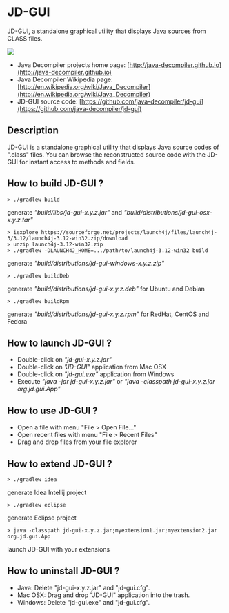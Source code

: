 # JD-GUI

JD-GUI, a standalone graphical utility that displays Java sources from CLASS files.

![](http://jd.benow.ca/img/screenshot17.png)

- Java Decompiler projects home page: [http://java-decompiler.github.io](http://java-decompiler.github.io)
- Java Decompiler Wikipedia page: [http://en.wikipedia.org/wiki/Java_Decompiler](http://en.wikipedia.org/wiki/Java_Decompiler)
- JD-GUI source code: [https://github.com/java-decompiler/jd-gui](https://github.com/java-decompiler/jd-gui)

## Description
JD-GUI is a standalone graphical utility that displays Java source codes of 
".class" files. You can browse the reconstructed source code with the JD-GUI
for instant access to methods and fields.

## How to build JD-GUI ?
```
> ./gradlew build 
```
generate _"build/libs/jd-gui-x.y.z.jar"_ and _"build/distributions/jd-gui-osx-x.y.z.tar"_
```
> iexplore https://sourceforge.net/projects/launch4j/files/launch4j-3/3.12/launch4j-3.12-win32.zip/download
> unzip launch4j-3.12-win32.zip
> ./gradlew -DLAUNCH4J_HOME=.../path/to/launch4j-3.12-win32 build
```
generate _"build/distributions/jd-gui-windows-x.y.z.zip"_
```
> ./gradlew buildDeb
```
generate _"build/distributions/jd-gui-x.y.z.deb"_ for Ubuntu and Debian
```
> ./gradlew buildRpm
```
generate _"build/distributions/jd-gui-x.y.z.rpm"_ for RedHat, CentOS and Fedora

## How to launch JD-GUI ?
- Double-click on _"jd-gui-x.y.z.jar"_
- Double-click on _"JD-GUI"_ application from Mac OSX
- Double-click on _"jd-gui.exe"_ application from Windows
- Execute _"java -jar jd-gui-x.y.z.jar"_ or _"java -classpath jd-gui-x.y.z.jar org.jd.gui.App"_

## How to use JD-GUI ?
- Open a file with menu "File > Open File..."
- Open recent files with menu "File > Recent Files"
- Drag and drop files from your file explorer

## How to extend JD-GUI ?
```
> ./gradlew idea 
```
generate Idea Intellij project
```
> ./gradlew eclipse
```
generate Eclipse project
```
> java -classpath jd-gui-x.y.z.jar;myextension1.jar;myextension2.jar org.jd.gui.App
```
launch JD-GUI with your extensions

## How to uninstall JD-GUI ?
- Java: Delete "jd-gui-x.y.z.jar" and "jd-gui.cfg".
- Mac OSX: Drag and drop "JD-GUI" application into the trash.
- Windows: Delete "jd-gui.exe" and "jd-gui.cfg".

